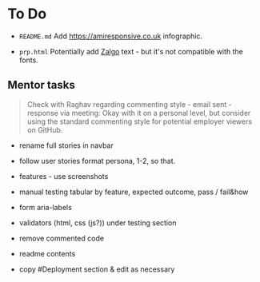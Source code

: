 # To Do

- `README.md` Add https://amiresponsive.co.uk infographic.

- `prp.html` Potentially add [Zalgo](https://zalgo.org) text - but it's not compatible with the fonts.

## Mentor tasks

>Check with Raghav regarding commenting style - email sent - response via meeting: Okay with it on a personal level, but consider using the standard commenting style for potential employer viewers on GitHub.

- rename full stories in navbar

- follow user stories format
persona, 1-2, so that.

- features - use screenshots

- manual testing
tabular
by feature, expected outcome, pass / fail&how

- form aria-labels

- validators (html, css (js?)) under testing section

- remove commented code

- readme contents

- copy #Deployment section & edit as necessary